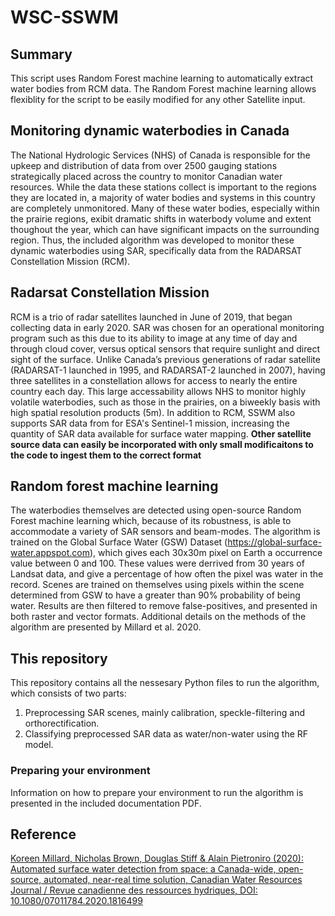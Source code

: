 # WSC-SSWM

## Summary
This script uses Random Forest machine learning to automatically extract water bodies from RCM data. The Random Forest 
machine learning allows flexiblity for the script to be easily modified for any other Satellite input.

## Monitoring dynamic waterbodies in Canada 
The National Hydrologic Services (NHS) of Canada is responsible for the upkeep and distribution of data from over
2500 gauging stations strategically placed across the country to monitor Canadian water resources. While the data these
stations collect is important to the regions they are located in, a majority of water bodies and systems in this country
are completely unmonitored. Many of these water bodies, especially within the prairie regions, exibit dramatic shifts
in waterbody volume and extent thoughout the year, which can have significant impacts on the surrounding region.
Thus, the included algorithm was developed to monitor these dynamic waterbodies using SAR, specifically data from
the RADARSAT Constellation Mission (RCM).

## Radarsat Constellation Mission
RCM is a trio of radar satellites launched in June of 2019, that began collecting data in early 2020. SAR was chosen
for an operational monitoring program such as this due to its ability to image at any time of day and through cloud
cover, versus optical sensors that require sunlight and direct sight of the surface. Unlike Canada’s previous generations
of radar satellite (RADARSAT-1 launched in 1995, and RADARSAT-2 launched in 2007), having three satellites in a
constellation allows for access to nearly the entire country each day. This large accessability allows NHS to monitor
highly volatile waterbodies, such as those in the prairies, on a biweekly basis with high spatial resolution products
(5m). In addition to RCM, SSWM also supports SAR data from for ESA's Sentinel-1 mission, increasing the quantity of SAR data
available for surface water mapping. **Other satellite source data can easily be incorporated with only small modificaitons to the code to ingest them 
to the correct format**

## Random forest machine learning 
The waterbodies themselves are detected using open-source Random Forest machine learning which, because of its
robustness, is able to accommodate a variety of SAR sensors and beam-modes. The algorithm is trained on the
Global Surface Water (GSW) Dataset (https://global-surface-water.appspot.com), which gives each 30x30m pixel on
Earth a occurrence value between 0 and 100. These values were derrived from 30 years of Landsat data, and give a
percentage of how often the pixel was water in the record. Scenes are trained on themselves using pixels within the
scene determined from GSW to have a greater than 90% probability of being water. Results are then filtered to remove
false-positives, and presented in both raster and vector formats. Additional details on the methods of the algorithm are
presented by Millard et al. 2020.

## This repository
This repository contains all the nessesary Python files to run the algorithm, which consists of two parts:
1) Preprocessing SAR scenes, mainly calibration, speckle-filtering and orthorectification. 
2) Classifying preprocessed SAR data as water/non-water using the RF model. 

### Preparing your environment

Information on how to prepare your environment to run the algorithm is presented in the included documentation PDF.

## Reference
[Koreen Millard, Nicholas Brown, Douglas Stiff & Alain Pietroniro (2020): Automated surface water detection from
space: a Canada-wide, open-source, automated, near-real time solution, Canadian Water Resources Journal / Revue
canadienne des ressources hydriques, DOI: 10.1080/07011784.2020.1816499](https://doi.org/10.1080/07011784.2020.1816499)


